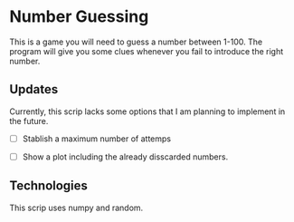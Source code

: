 # Number Guessing
This is a game you will need to guess a number between 1-100. The program will give you some clues whenever you fail to introduce the right number.


## Updates

Currently, this scrip lacks some options that I am planning to implement in the future.

- [ ] Stablish a maximum number of attemps
- [ ] Show a plot including the already disscarded numbers.



## Technologies

This scrip uses numpy and random.

